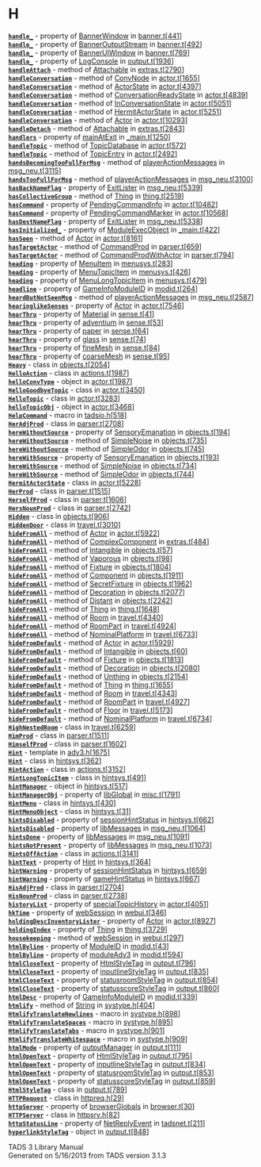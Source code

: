 # H

[**`handle_`**](../object/BannerWindow.html#handle_) - property of
[BannerWindow](../object/BannerWindow.html) in
[banner.t](../file/banner.t.html)\[[441](../source/banner.t.html#441)\]  
[**`handle_`**](../object/BannerOutputStream.html#handle_) - property of
[BannerOutputStream](../object/BannerOutputStream.html) in
[banner.t](../file/banner.t.html)\[[492](../source/banner.t.html#492)\]  
[**`handle_`**](../object/BannerUIWindow.html#handle_) - property of
[BannerUIWindow](../object/BannerUIWindow.html) in
[banner.t](../file/banner.t.html)\[[769](../source/banner.t.html#769)\]  
[**`handle_`**](../object/LogConsole.html#handle_) - property of
[LogConsole](../object/LogConsole.html) in
[output.t](../file/output.t.html)\[[1936](../source/output.t.html#1936)\]  
[**`handleAttach`**](../object/Attachable.html#handleAttach) - method of
[Attachable](../object/Attachable.html) in
[extras.t](../file/extras.t.html)\[[2790](../source/extras.t.html#2790)\]  
[**`handleConversation`**](../object/ConvNode.html#handleConversation) -
method of [ConvNode](../object/ConvNode.html) in
[actor.t](../file/actor.t.html)\[[1655](../source/actor.t.html#1655)\]  
[**`handleConversation`**](../object/ActorState.html#handleConversation) -
method of [ActorState](../object/ActorState.html) in
[actor.t](../file/actor.t.html)\[[4397](../source/actor.t.html#4397)\]  
[**`handleConversation`**](../object/ConversationReadyState.html#handleConversation) -
method of
[ConversationReadyState](../object/ConversationReadyState.html) in
[actor.t](../file/actor.t.html)\[[4839](../source/actor.t.html#4839)\]  
[**`handleConversation`**](../object/InConversationState.html#handleConversation) -
method of [InConversationState](../object/InConversationState.html) in
[actor.t](../file/actor.t.html)\[[5051](../source/actor.t.html#5051)\]  
[**`handleConversation`**](../object/HermitActorState.html#handleConversation) -
method of [HermitActorState](../object/HermitActorState.html) in
[actor.t](../file/actor.t.html)\[[5251](../source/actor.t.html#5251)\]  
[**`handleConversation`**](../object/Actor.html#handleConversation) -
method of [Actor](../object/Actor.html) in
[actor.t](../file/actor.t.html)\[[10293](../source/actor.t.html#10293)\]  
[**`handleDetach`**](../object/Attachable.html#handleDetach) - method of
[Attachable](../object/Attachable.html) in
[extras.t](../file/extras.t.html)\[[2843](../source/extras.t.html#2843)\]  
[**`handlers`**](../object/mainAtExit.html#handlers) - property of
[mainAtExit](../object/mainAtExit.html) in
[\_main.t](../file/_main.t.html)\[[1250](../source/_main.t.html#1250)\]  
[**`handleTopic`**](../object/TopicDatabase.html#handleTopic) - method
of [TopicDatabase](../object/TopicDatabase.html) in
[actor.t](../file/actor.t.html)\[[572](../source/actor.t.html#572)\]  
[**`handleTopic`**](../object/TopicEntry.html#handleTopic) - method of
[TopicEntry](../object/TopicEntry.html) in
[actor.t](../file/actor.t.html)\[[2492](../source/actor.t.html#2492)\]  
[**`handsBecomingTooFullForMsg`**](../object/playerActionMessages.html#handsBecomingTooFullForMsg) -
method of [playerActionMessages](../object/playerActionMessages.html) in
[msg_neu.t](../file/msg_neu.t.html)\[[3115](../source/msg_neu.t.html#3115)\]  
[**`handsTooFullForMsg`**](../object/playerActionMessages.html#handsTooFullForMsg) -
method of [playerActionMessages](../object/playerActionMessages.html) in
[msg_neu.t](../file/msg_neu.t.html)\[[3100](../source/msg_neu.t.html#3100)\]  
[**`hasBackNameFlag`**](../object/ExitLister1.html#hasBackNameFlag) -
property of [ExitLister](../object/ExitLister1.html) in
[msg_neu.t](../file/msg_neu.t.html)\[[5339](../source/msg_neu.t.html#5339)\]  
[**`hasCollectiveGroup`**](../object/Thing.html#hasCollectiveGroup) -
method of [Thing](../object/Thing.html) in
[thing.t](../file/thing.t.html)\[[2519](../source/thing.t.html#2519)\]  
[**`hasCommand`**](../object/PendingCommandInfo.html#hasCommand) -
property of [PendingCommandInfo](../object/PendingCommandInfo.html) in
[actor.t](../file/actor.t.html)\[[10482](../source/actor.t.html#10482)\]  
[**`hasCommand`**](../object/PendingCommandMarker.html#hasCommand) -
property of [PendingCommandMarker](../object/PendingCommandMarker.html)
in
[actor.t](../file/actor.t.html)\[[10568](../source/actor.t.html#10568)\]  
[**`hasDestNameFlag`**](../object/ExitLister1.html#hasDestNameFlag) -
property of [ExitLister](../object/ExitLister1.html) in
[msg_neu.t](../file/msg_neu.t.html)\[[5338](../source/msg_neu.t.html#5338)\]  
[**`hasInitialized_`**](../object/ModuleExecObject.html#hasInitialized_) -
property of [ModuleExecObject](../object/ModuleExecObject.html) in
[\_main.t](../file/_main.t.html)\[[422](../source/_main.t.html#422)\]  
[**`hasSeen`**](../object/Actor.html#hasSeen) - method of
[Actor](../object/Actor.html) in
[actor.t](../file/actor.t.html)\[[8161](../source/actor.t.html#8161)\]  
[**`hasTargetActor`**](../object/CommandProd.html#hasTargetActor) -
method of [CommandProd](../object/CommandProd.html) in
[parser.t](../file/parser.t.html)\[[659](../source/parser.t.html#659)\]  
[**`hasTargetActor`**](../object/CommandProdWithActor.html#hasTargetActor) -
method of [CommandProdWithActor](../object/CommandProdWithActor.html) in
[parser.t](../file/parser.t.html)\[[794](../source/parser.t.html#794)\]  
[**`heading`**](../object/MenuItem.html#heading) - property of
[MenuItem](../object/MenuItem.html) in
[menusys.t](../file/menusys.t.html)\[[283](../source/menusys.t.html#283)\]  
[**`heading`**](../object/MenuTopicItem.html#heading) - property of
[MenuTopicItem](../object/MenuTopicItem.html) in
[menusys.t](../file/menusys.t.html)\[[426](../source/menusys.t.html#426)\]  
[**`heading`**](../object/MenuLongTopicItem.html#heading) - property of
[MenuLongTopicItem](../object/MenuLongTopicItem.html) in
[menusys.t](../file/menusys.t.html)\[[479](../source/menusys.t.html#479)\]  
[**`headline`**](../object/GameInfoModuleID.html#headline) - property of
[GameInfoModuleID](../object/GameInfoModuleID.html) in
[modid.t](../file/modid.t.html)\[[264](../source/modid.t.html#264)\]  
[**`heardButNotSeenMsg`**](../object/playerActionMessages.html#heardButNotSeenMsg) -
method of [playerActionMessages](../object/playerActionMessages.html) in
[msg_neu.t](../file/msg_neu.t.html)\[[2587](../source/msg_neu.t.html#2587)\]  
[**`hearinglikeSenses`**](../object/Actor.html#hearinglikeSenses) -
property of [Actor](../object/Actor.html) in
[actor.t](../file/actor.t.html)\[[7546](../source/actor.t.html#7546)\]  
[**`hearThru`**](../object/Material.html#hearThru) - property of
[Material](../object/Material.html) in
[sense.t](../file/sense.t.html)\[[41](../source/sense.t.html#41)\]  
[**`hearThru`**](../object/adventium.html#hearThru) - property of
[adventium](../object/adventium.html) in
[sense.t](../file/sense.t.html)\[[53](../source/sense.t.html#53)\]  
[**`hearThru`**](../object/paper.html#hearThru) - property of
[paper](../object/paper.html) in
[sense.t](../file/sense.t.html)\[[64](../source/sense.t.html#64)\]  
[**`hearThru`**](../object/glass.html#hearThru) - property of
[glass](../object/glass.html) in
[sense.t](../file/sense.t.html)\[[74](../source/sense.t.html#74)\]  
[**`hearThru`**](../object/fineMesh.html#hearThru) - property of
[fineMesh](../object/fineMesh.html) in
[sense.t](../file/sense.t.html)\[[84](../source/sense.t.html#84)\]  
[**`hearThru`**](../object/coarseMesh.html#hearThru) - property of
[coarseMesh](../object/coarseMesh.html) in
[sense.t](../file/sense.t.html)\[[95](../source/sense.t.html#95)\]  
[**`Heavy`**](../object/Heavy.html) - class in
[objects.t](../file/objects.t.html)\[[2054](../source/objects.t.html#2054)\]  
[**`HelloAction`**](../object/HelloAction.html) - class in
[actions.t](../file/actions.t.html)\[[1987](../source/actions.t.html#1987)\]  
[**`helloConvType`**](../object/helloConvType.html) - object in
[actor.t](../file/actor.t.html)\[[1987](../source/actor.t.html#1987)\]  
[**`HelloGoodbyeTopic`**](../object/HelloGoodbyeTopic.html) - class in
[actor.t](../file/actor.t.html)\[[3450](../source/actor.t.html#3450)\]  
[**`HelloTopic`**](../object/HelloTopic.html) - class in
[actor.t](../file/actor.t.html)\[[3283](../source/actor.t.html#3283)\]  
[**`helloTopicObj`**](../object/helloTopicObj.html) - object in
[actor.t](../file/actor.t.html)\[[3468](../source/actor.t.html#3468)\]  
[**`HelpCommand`**](../file/tadsio.h.html#HelpCommand) - macro in
[tadsio.h](../file/tadsio.h.html)\[[518](../source/tadsio.h.html#518)\]  
[**`HerAdjProd`**](../object/HerAdjProd.html) - class in
[parser.t](../file/parser.t.html)\[[2708](../source/parser.t.html#2708)\]  
[**`hereWithoutSource`**](../object/SensoryEmanation.html#hereWithoutSource) -
property of [SensoryEmanation](../object/SensoryEmanation.html) in
[objects.t](../file/objects.t.html)\[[194](../source/objects.t.html#194)\]  
[**`hereWithoutSource`**](../object/SimpleNoise.html#hereWithoutSource) -
method of [SimpleNoise](../object/SimpleNoise.html) in
[objects.t](../file/objects.t.html)\[[735](../source/objects.t.html#735)\]  
[**`hereWithoutSource`**](../object/SimpleOdor.html#hereWithoutSource) -
method of [SimpleOdor](../object/SimpleOdor.html) in
[objects.t](../file/objects.t.html)\[[745](../source/objects.t.html#745)\]  
[**`hereWithSource`**](../object/SensoryEmanation.html#hereWithSource) -
property of [SensoryEmanation](../object/SensoryEmanation.html) in
[objects.t](../file/objects.t.html)\[[193](../source/objects.t.html#193)\]  
[**`hereWithSource`**](../object/SimpleNoise.html#hereWithSource) -
method of [SimpleNoise](../object/SimpleNoise.html) in
[objects.t](../file/objects.t.html)\[[734](../source/objects.t.html#734)\]  
[**`hereWithSource`**](../object/SimpleOdor.html#hereWithSource) -
method of [SimpleOdor](../object/SimpleOdor.html) in
[objects.t](../file/objects.t.html)\[[744](../source/objects.t.html#744)\]  
[**`HermitActorState`**](../object/HermitActorState.html) - class in
[actor.t](../file/actor.t.html)\[[5228](../source/actor.t.html#5228)\]  
[**`HerProd`**](../object/HerProd.html) - class in
[parser.t](../file/parser.t.html)\[[1515](../source/parser.t.html#1515)\]  
[**`HerselfProd`**](../object/HerselfProd.html) - class in
[parser.t](../file/parser.t.html)\[[1606](../source/parser.t.html#1606)\]  
[**`HersNounProd`**](../object/HersNounProd.html) - class in
[parser.t](../file/parser.t.html)\[[2742](../source/parser.t.html#2742)\]  
[**`Hidden`**](../object/Hidden.html) - class in
[objects.t](../file/objects.t.html)\[[906](../source/objects.t.html#906)\]  
[**`HiddenDoor`**](../object/HiddenDoor.html) - class in
[travel.t](../file/travel.t.html)\[[3010](../source/travel.t.html#3010)\]  
[**`hideFromAll`**](../object/Actor.html#hideFromAll) - method of
[Actor](../object/Actor.html) in
[actor.t](../file/actor.t.html)\[[5922](../source/actor.t.html#5922)\]  
[**`hideFromAll`**](../object/ComplexComponent.html#hideFromAll) -
method of [ComplexComponent](../object/ComplexComponent.html) in
[extras.t](../file/extras.t.html)\[[484](../source/extras.t.html#484)\]  
[**`hideFromAll`**](../object/Intangible.html#hideFromAll) - method of
[Intangible](../object/Intangible.html) in
[objects.t](../file/objects.t.html)\[[57](../source/objects.t.html#57)\]  
[**`hideFromAll`**](../object/Vaporous.html#hideFromAll) - method of
[Vaporous](../object/Vaporous.html) in
[objects.t](../file/objects.t.html)\[[98](../source/objects.t.html#98)\]  
[**`hideFromAll`**](../object/Fixture.html#hideFromAll) - method of
[Fixture](../object/Fixture.html) in
[objects.t](../file/objects.t.html)\[[1804](../source/objects.t.html#1804)\]  
[**`hideFromAll`**](../object/Component.html#hideFromAll) - method of
[Component](../object/Component.html) in
[objects.t](../file/objects.t.html)\[[1911](../source/objects.t.html#1911)\]  
[**`hideFromAll`**](../object/SecretFixture.html#hideFromAll) - method
of [SecretFixture](../object/SecretFixture.html) in
[objects.t](../file/objects.t.html)\[[1962](../source/objects.t.html#1962)\]  
[**`hideFromAll`**](../object/Decoration.html#hideFromAll) - method of
[Decoration](../object/Decoration.html) in
[objects.t](../file/objects.t.html)\[[2077](../source/objects.t.html#2077)\]  
[**`hideFromAll`**](../object/Distant.html#hideFromAll) - method of
[Distant](../object/Distant.html) in
[objects.t](../file/objects.t.html)\[[2242](../source/objects.t.html#2242)\]  
[**`hideFromAll`**](../object/Thing.html#hideFromAll) - method of
[Thing](../object/Thing.html) in
[thing.t](../file/thing.t.html)\[[1648](../source/thing.t.html#1648)\]  
[**`hideFromAll`**](../object/Room.html#hideFromAll) - method of
[Room](../object/Room.html) in
[travel.t](../file/travel.t.html)\[[4340](../source/travel.t.html#4340)\]  
[**`hideFromAll`**](../object/RoomPart.html#hideFromAll) - method of
[RoomPart](../object/RoomPart.html) in
[travel.t](../file/travel.t.html)\[[4924](../source/travel.t.html#4924)\]  
[**`hideFromAll`**](../object/NominalPlatform.html#hideFromAll) - method
of [NominalPlatform](../object/NominalPlatform.html) in
[travel.t](../file/travel.t.html)\[[6733](../source/travel.t.html#6733)\]  
[**`hideFromDefault`**](../object/Actor.html#hideFromDefault) - method
of [Actor](../object/Actor.html) in
[actor.t](../file/actor.t.html)\[[5929](../source/actor.t.html#5929)\]  
[**`hideFromDefault`**](../object/Intangible.html#hideFromDefault) -
method of [Intangible](../object/Intangible.html) in
[objects.t](../file/objects.t.html)\[[60](../source/objects.t.html#60)\]  
[**`hideFromDefault`**](../object/Fixture.html#hideFromDefault) - method
of [Fixture](../object/Fixture.html) in
[objects.t](../file/objects.t.html)\[[1813](../source/objects.t.html#1813)\]  
[**`hideFromDefault`**](../object/Decoration.html#hideFromDefault) -
method of [Decoration](../object/Decoration.html) in
[objects.t](../file/objects.t.html)\[[2080](../source/objects.t.html#2080)\]  
[**`hideFromDefault`**](../object/Unthing.html#hideFromDefault) - method
of [Unthing](../object/Unthing.html) in
[objects.t](../file/objects.t.html)\[[2154](../source/objects.t.html#2154)\]  
[**`hideFromDefault`**](../object/Thing.html#hideFromDefault) - method
of [Thing](../object/Thing.html) in
[thing.t](../file/thing.t.html)\[[1655](../source/thing.t.html#1655)\]  
[**`hideFromDefault`**](../object/Room.html#hideFromDefault) - method of
[Room](../object/Room.html) in
[travel.t](../file/travel.t.html)\[[4343](../source/travel.t.html#4343)\]  
[**`hideFromDefault`**](../object/RoomPart.html#hideFromDefault) -
method of [RoomPart](../object/RoomPart.html) in
[travel.t](../file/travel.t.html)\[[4927](../source/travel.t.html#4927)\]  
[**`hideFromDefault`**](../object/Floor.html#hideFromDefault) - method
of [Floor](../object/Floor.html) in
[travel.t](../file/travel.t.html)\[[5173](../source/travel.t.html#5173)\]  
[**`hideFromDefault`**](../object/NominalPlatform.html#hideFromDefault) -
method of [NominalPlatform](../object/NominalPlatform.html) in
[travel.t](../file/travel.t.html)\[[6734](../source/travel.t.html#6734)\]  
[**`HighNestedRoom`**](../object/HighNestedRoom.html) - class in
[travel.t](../file/travel.t.html)\[[6259](../source/travel.t.html#6259)\]  
[**`HimProd`**](../object/HimProd.html) - class in
[parser.t](../file/parser.t.html)\[[1511](../source/parser.t.html#1511)\]  
[**`HimselfProd`**](../object/HimselfProd.html) - class in
[parser.t](../file/parser.t.html)\[[1602](../source/parser.t.html#1602)\]  
[**`Hint`**](../file/adv3.h.html#Hint) - template in
[adv3.h](../file/adv3.h.html)\[[1675](../source/adv3.h.html#1675)\]  
[**`Hint`**](../object/Hint.html) - class in
[hintsys.t](../file/hintsys.t.html)\[[362](../source/hintsys.t.html#362)\]  
[**`HintAction`**](../object/HintAction.html) - class in
[actions.t](../file/actions.t.html)\[[3152](../source/actions.t.html#3152)\]  
[**`HintLongTopicItem`**](../object/HintLongTopicItem.html) - class in
[hintsys.t](../file/hintsys.t.html)\[[491](../source/hintsys.t.html#491)\]  
[**`hintManager`**](../object/hintManager.html) - object in
[hintsys.t](../file/hintsys.t.html)\[[517](../source/hintsys.t.html#517)\]  
[**`hintManagerObj`**](../object/libGlobal.html#hintManagerObj) -
property of [libGlobal](../object/libGlobal.html) in
[misc.t](../file/misc.t.html)\[[1791](../source/misc.t.html#1791)\]  
[**`HintMenu`**](../object/HintMenu.html) - class in
[hintsys.t](../file/hintsys.t.html)\[[430](../source/hintsys.t.html#430)\]  
[**`HintMenuObject`**](../object/HintMenuObject.html) - class in
[hintsys.t](../file/hintsys.t.html)\[[31](../source/hintsys.t.html#31)\]  
[**`hintsDisabled`**](../object/sessionHintStatus.html#hintsDisabled) -
property of [sessionHintStatus](../object/sessionHintStatus.html) in
[hintsys.t](../file/hintsys.t.html)\[[662](../source/hintsys.t.html#662)\]  
[**`hintsDisabled`**](../object/libMessages.html#hintsDisabled) -
property of [libMessages](../object/libMessages.html) in
[msg_neu.t](../file/msg_neu.t.html)\[[1064](../source/msg_neu.t.html#1064)\]  
[**`hintsDone`**](../object/libMessages.html#hintsDone) - property of
[libMessages](../object/libMessages.html) in
[msg_neu.t](../file/msg_neu.t.html)\[[1091](../source/msg_neu.t.html#1091)\]  
[**`hintsNotPresent`**](../object/libMessages.html#hintsNotPresent) -
property of [libMessages](../object/libMessages.html) in
[msg_neu.t](../file/msg_neu.t.html)\[[1073](../source/msg_neu.t.html#1073)\]  
[**`HintsOffAction`**](../object/HintsOffAction.html) - class in
[actions.t](../file/actions.t.html)\[[3141](../source/actions.t.html#3141)\]  
[**`hintText`**](../object/Hint.html#hintText) - property of
[Hint](../object/Hint.html) in
[hintsys.t](../file/hintsys.t.html)\[[364](../source/hintsys.t.html#364)\]  
[**`hintWarning`**](../object/sessionHintStatus.html#hintWarning) -
property of [sessionHintStatus](../object/sessionHintStatus.html) in
[hintsys.t](../file/hintsys.t.html)\[[659](../source/hintsys.t.html#659)\]  
[**`hintWarning`**](../object/gameHintStatus.html#hintWarning) -
property of [gameHintStatus](../object/gameHintStatus.html) in
[hintsys.t](../file/hintsys.t.html)\[[667](../source/hintsys.t.html#667)\]  
[**`HisAdjProd`**](../object/HisAdjProd.html) - class in
[parser.t](../file/parser.t.html)\[[2704](../source/parser.t.html#2704)\]  
[**`HisNounProd`**](../object/HisNounProd.html) - class in
[parser.t](../file/parser.t.html)\[[2738](../source/parser.t.html#2738)\]  
[**`historyList`**](../object/specialTopicHistory.html#historyList) -
property of [specialTopicHistory](../object/specialTopicHistory.html) in
[actor.t](../file/actor.t.html)\[[4051](../source/actor.t.html#4051)\]  
[**`hkTime`**](../object/webSession.html#hkTime) - property of
[webSession](../object/webSession.html) in
[webui.t](../file/webui.t.html)\[[346](../source/webui.t.html#346)\]  
[**`holdingDescInventoryLister`**](../object/Actor.html#holdingDescInventoryLister) -
property of [Actor](../object/Actor.html) in
[actor.t](../file/actor.t.html)\[[8927](../source/actor.t.html#8927)\]  
[**`holdingIndex`**](../object/Thing.html#holdingIndex) - property of
[Thing](../object/Thing.html) in
[thing.t](../file/thing.t.html)\[[3729](../source/thing.t.html#3729)\]  
[**`housekeeping`**](../object/webSession.html#housekeeping) - method of
[webSession](../object/webSession.html) in
[webui.t](../file/webui.t.html)\[[297](../source/webui.t.html#297)\]  
[**`htmlByline`**](../object/ModuleID.html#htmlByline) - property of
[ModuleID](../object/ModuleID.html) in
[modid.t](../file/modid.t.html)\[[43](../source/modid.t.html#43)\]  
[**`htmlByline`**](../object/moduleAdv3.html#htmlByline) - property of
[moduleAdv3](../object/moduleAdv3.html) in
[modid.t](../file/modid.t.html)\[[594](../source/modid.t.html#594)\]  
[**`htmlCloseText`**](../object/HtmlStyleTag.html#htmlCloseText) -
property of [HtmlStyleTag](../object/HtmlStyleTag.html) in
[output.t](../file/output.t.html)\[[796](../source/output.t.html#796)\]  
[**`htmlCloseText`**](../object/inputlineStyleTag.html#htmlCloseText) -
property of [inputlineStyleTag](../object/inputlineStyleTag.html) in
[output.t](../file/output.t.html)\[[835](../source/output.t.html#835)\]  
[**`htmlCloseText`**](../object/statusroomStyleTag.html#htmlCloseText) -
property of [statusroomStyleTag](../object/statusroomStyleTag.html) in
[output.t](../file/output.t.html)\[[854](../source/output.t.html#854)\]  
[**`htmlCloseText`**](../object/statusscoreStyleTag.html#htmlCloseText) -
property of [statusscoreStyleTag](../object/statusscoreStyleTag.html) in
[output.t](../file/output.t.html)\[[860](../source/output.t.html#860)\]  
[**`htmlDesc`**](../object/GameInfoModuleID.html#htmlDesc) - property of
[GameInfoModuleID](../object/GameInfoModuleID.html) in
[modid.t](../file/modid.t.html)\[[339](../source/modid.t.html#339)\]  
[**`htmlify`**](../object/String.html#htmlify) - method of
[String](../object/String.html) in
[systype.h](../file/systype.h.html)\[[404](../source/systype.h.html#404)\]  
[**`HtmlifyTranslateNewlines`**](../file/systype.h.html#HtmlifyTranslateNewlines) -
macro in
[systype.h](../file/systype.h.html)\[[898](../source/systype.h.html#898)\]  
[**`HtmlifyTranslateSpaces`**](../file/systype.h.html#HtmlifyTranslateSpaces) -
macro in
[systype.h](../file/systype.h.html)\[[895](../source/systype.h.html#895)\]  
[**`HtmlifyTranslateTabs`**](../file/systype.h.html#HtmlifyTranslateTabs) -
macro in
[systype.h](../file/systype.h.html)\[[901](../source/systype.h.html#901)\]  
[**`HtmlifyTranslateWhitespace`**](../file/systype.h.html#HtmlifyTranslateWhitespace) -
macro in
[systype.h](../file/systype.h.html)\[[909](../source/systype.h.html#909)\]  
[**`htmlMode`**](../object/outputManager.html#htmlMode) - property of
[outputManager](../object/outputManager.html) in
[output.t](../file/output.t.html)\[[111](../source/output.t.html#111)\]  
[**`htmlOpenText`**](../object/HtmlStyleTag.html#htmlOpenText) -
property of [HtmlStyleTag](../object/HtmlStyleTag.html) in
[output.t](../file/output.t.html)\[[795](../source/output.t.html#795)\]  
[**`htmlOpenText`**](../object/inputlineStyleTag.html#htmlOpenText) -
property of [inputlineStyleTag](../object/inputlineStyleTag.html) in
[output.t](../file/output.t.html)\[[834](../source/output.t.html#834)\]  
[**`htmlOpenText`**](../object/statusroomStyleTag.html#htmlOpenText) -
property of [statusroomStyleTag](../object/statusroomStyleTag.html) in
[output.t](../file/output.t.html)\[[853](../source/output.t.html#853)\]  
[**`htmlOpenText`**](../object/statusscoreStyleTag.html#htmlOpenText) -
property of [statusscoreStyleTag](../object/statusscoreStyleTag.html) in
[output.t](../file/output.t.html)\[[859](../source/output.t.html#859)\]  
[**`HtmlStyleTag`**](../object/HtmlStyleTag.html) - class in
[output.t](../file/output.t.html)\[[789](../source/output.t.html#789)\]  
[**`HTTPRequest`**](../object/HTTPRequest.html) - class in
[httpreq.h](../file/httpreq.h.html)\[[29](../source/httpreq.h.html#29)\]  
[**`httpServer`**](../object/browserGlobals.html#httpServer) - property
of [browserGlobals](../object/browserGlobals.html) in
[browser.t](../file/browser.t.html)\[[30](../source/browser.t.html#30)\]  
[**`HTTPServer`**](../object/HTTPServer.html) - class in
[httpsrv.h](../file/httpsrv.h.html)\[[82](../source/httpsrv.h.html#82)\]  
[**`httpStatusLine`**](../object/NetReplyEvent.html#httpStatusLine) -
property of [NetReplyEvent](../object/NetReplyEvent.html) in
[tadsnet.t](../file/tadsnet.t.html)\[[211](../source/tadsnet.t.html#211)\]  
[**`hyperlinkStyleTag`**](../object/hyperlinkStyleTag.html) - object in
[output.t](../file/output.t.html)\[[848](../source/output.t.html#848)\]  

<div class="ftr">

TADS 3 Library Manual  
Generated on 5/16/2013 from TADS version 3.1.3

</div>
